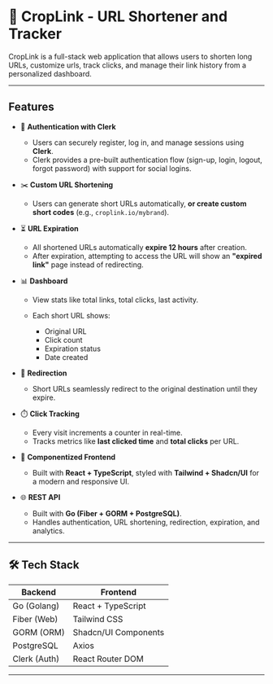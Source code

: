 # 🔗 CropLink - URL Shortener and Tracker

CropLink is a full-stack web application that allows users to shorten long URLs, customize urls, track clicks, and manage their link history from a personalized dashboard.

---

## Features

* 🔐 **Authentication with Clerk**

  * Users can securely register, log in, and manage sessions using **Clerk**.
  * Clerk provides a pre-built authentication flow (sign-up, login, logout, forgot password) with support for social logins.

* ✂️ **Custom URL Shortening**

  * Users can generate short URLs automatically, **or create custom short codes** (e.g., `croplink.io/mybrand`).

* ⏳ **URL Expiration**

  * All shortened URLs automatically **expire 12 hours** after creation.
  * After expiration, attempting to access the URL will show an **"expired link"** page instead of redirecting.


* 📊 **Dashboard**

  * View stats like total links, total clicks, last activity.
  * Each short URL shows:

    * Original URL
    * Click count
    * Expiration status
    * Date created

* 🔁 **Redirection**

  * Short URLs seamlessly redirect to the original destination until they expire.

* ⏱️ **Click Tracking**

  * Every visit increments a counter in real-time.
  * Tracks metrics like **last clicked time** and **total clicks** per URL.

* 🧠 **Componentized Frontend**

  * Built with **React + TypeScript**, styled with **Tailwind + Shadcn/UI** for a modern and responsive UI.

* 🌐 **REST API**

  * Built with **Go (Fiber + GORM + PostgreSQL)**.
  * Handles authentication, URL shortening, redirection, expiration, and analytics.

---

## 🛠️ Tech Stack

| Backend      | Frontend             |
| ------------ | -------------------- |
| Go (Golang)  | React + TypeScript   |
| Fiber (Web)  | Tailwind CSS         |
| GORM (ORM)   | Shadcn/UI Components |
| PostgreSQL   | Axios                |
| Clerk (Auth) | React Router DOM     |

---
